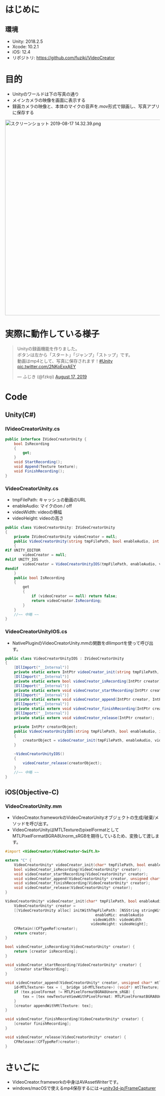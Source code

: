 # はじめに
## 環境
* Unity: 2018.2.5
* Xcode: 10.2.1
* iOS: 12.4
* リポジトリ: https://github.com/fuziki/VideoCreator

# 目的
* Unityのワールドは下の写真の通り
* メインカメラの映像を画面に表示する
* 録画カメラの映像と、本体のマイクの音声を.mov形式で録画し、写真アプリに保存する
<img width="636" alt="スクリーンショット 2019-08-17 14.32.39.png" src="https://qiita-image-store.s3.ap-northeast-1.amazonaws.com/0/214313/844a1a25-d8e4-e907-aea0-006ab65b3aa5.png">

# 実際に動作している様子
<blockquote class="twitter-tweet"><p lang="ja" dir="ltr">Unityの録画機能を作りました。<br>ボタンは左から「スタート」「ジャンプ」「ストップ」です。<br>動画はmp4として、写真に保存されます！<a href="https://twitter.com/hashtag/Unity?src=hash&amp;ref_src=twsrc%5Etfw">#Unity</a> <a href="https://t.co/2NKoExxAEY">pic.twitter.com/2NKoExxAEY</a></p>&mdash; ふじき (@fzkqi) <a href="https://twitter.com/fzkqi/status/1162661022248816640?ref_src=twsrc%5Etfw">August 17, 2019</a></blockquote> <script async src="https://platform.twitter.com/widgets.js" charset="utf-8"></script>

# Code
## Unity(C#)
### IVideoCreatorUnity.cs
``` IVideoCreatorUnity.cs
public interface IVideoCreatorUnity { 
    bool IsRecording
    {
        get;
    }
    void StartRecording();
    void Append(Texture texture);
    void FinishRecording();
}
```

### VideoCreatorUnity.cs
* tmpFilePath: キャッシュの動画のURL
* enableAudio: マイクのon / off
* videoWidth: videoの横幅
* videoHeight: videoの高さ

``` VideoCreatorUnity.cs
public class VideoCreatorUnity: IVideoCreatorUnity
{ 
    private IVideoCreatorUnity videoCreator = null;
    public VideoCreatorUnity(string tmpFilePath, bool enableAudio, int videoWidth, int videoHeight)
    {
#if UNITY_EDITOR
        videoCreator = null;
#elif UNITY_IOS
        videoCreator = VideoCreatorUnityIOS(tmpFilePath, enableAudio, videoWidth, videoHeight);
#endif
    }
    public bool IsRecording
    {
        get
        {
            if (videoCreator == null) return false;
            return videoCreator.IsRecording;
        }
    }
    //~~ 中略 ~~
}
```
### VideoCreatorUnityIOS.cs
* NativePluginのVideoCreatorUnity.mmの関数をdllimportを使って呼び出す。

``` VideoCreatorUnityIOS.cs
public class VideoCreatorUnityIOS : IVideoCreatorUnity
{
    [DllImport("__Internal")]
    private static extern IntPtr videoCreator_init(string tmpFilePath, bool enableAudio, int videoWidth, int videoHeight);
    [DllImport("__Internal")]
    private static extern bool videoCreator_isRecording(IntPtr creator);
    [DllImport("__Internal")]
    private static extern void videoCreator_startRecording(IntPtr creator);
    [DllImport("__Internal")]
    private static extern void videoCreator_append(IntPtr creator, IntPtr mtlTexture);
    [DllImport("__Internal")]
    private static extern void videoCreator_finishRecording(IntPtr creator);
    [DllImport("__Internal")]
    private static extern void videoCreator_release(IntPtr creator);

    private IntPtr creatorObject;
    public VideoCreatorUnityIOS(string tmpFilePath, bool enableAudio, int videoWidth, int videoHeight)
    {
        creatorObject = videoCreator_init(tmpFilePath, enableAudio, videoWidth, videoHeight);
    }

    ~VideoCreatorUnityIOS()
    {
        videoCreator_release(creatorObject);
    }
    //~~ 中略 ~~
}
```

## iOS(Objective-C)
### VideoCreatorUnity.mm
* VideoCreator.frameworkのVideoCreatorUnityオブジェクトの生成/破棄/メソッドを呼び出す。
* VideoCreatorUnityはMTLTextureのpixelFormatとしてMTLPixelFormatBGRA8Unorm_sRGBを期待しているため、変換して渡します。

```objc:VideoCreatorUnity.mm
#import <VideoCreator/VideoCreator-Swift.h>

extern "C" {
    VideoCreatorUnity* videoCreator_init(char* tmpFilePath, bool enableAudio, int videoWidth, int videoHeight);
    bool videoCreator_isRecording(VideoCreatorUnity* creator);
    void videoCreator_startRecording(VideoCreatorUnity* creator);
    void videoCreator_append(VideoCreatorUnity* creator, unsigned char* mtlTexture);
    void videoCreator_finishRecording(VideoCreatorUnity* creator);
    void videoCreator_release(VideoCreatorUnity* creator);
}

VideoCreatorUnity* videoCreator_init(char* tmpFilePath, bool enableAudio, int videoWidth, int videoHeight) {
    VideoCreatorUnity* creator =
    [[VideoCreatorUnity alloc] initWithTmpFilePath: [NSString stringWithUTF8String: tmpFilePath]
                                         enableMic: enableAudio
                                        videoWidth: videoWidth
                                       videoHeight: videoHeight];
    CFRetain((CFTypeRef)creator);
    return creator;
}

bool videoCreator_isRecording(VideoCreatorUnity* creator) {
    return [creator isRecording];
}

void videoCreator_startRecording(VideoCreatorUnity* creator) {
    [creator startRecording];
}

void videoCreator_append(VideoCreatorUnity* creator, unsigned char* mtlTexture) {
    id<MTLTexture> tex = (__bridge id<MTLTexture>) (void*) mtlTexture;
    if (tex.pixelFormat != MTLPixelFormatBGRA8Unorm_sRGB) {
        tex = [tex newTextureViewWithPixelFormat: MTLPixelFormatBGRA8Unorm_sRGB];
    }
    [creator appendWithMtlTexture: tex];
}

void videoCreator_finishRecording(VideoCreatorUnity* creator) {
    [creator finishRecording];
}

void videoCreator_release(VideoCreatorUnity* creator) {
    CFRelease((CFTypeRef)creator);
}
```

# さいごに
* VideoCreator.frameworkの中身はAVAssetWriterです。
* windows/macOSで使えるmp4保存するには→[unity3d-jp/FrameCapturer](https://github.com/unity3d-jp/FrameCapturer)
